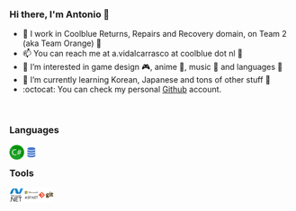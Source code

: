 ### Hi there, I'm Antonio 👋

- :wrench: I work in Coolblue Returns, Repairs and Recovery domain, on Team 2 (aka Team Orange) :jack_o_lantern:
- 📫 You can reach me at a.vidalcarrasco at coolblue dot nl :email:
- 👀 I’m interested in game design :video_game:, anime :japanese_ogre:, music :musical_keyboard: and languages :speech_balloon:
- 🌱 I’m currently learning Korean, Japanese and tons of other stuff :construction:
- :octocat: You can check my personal [Github][github] account.

<br />

### Languages

<img align="left" alt="C#" width="26px" src="https://raw.githubusercontent.com/github/explore/80688e429a7d4ef2fca1e82350fe8e3517d3494d/topics/csharp/csharp.png" />
<img align="left" alt="SQL" width="26px" src="https://raw.githubusercontent.com/github/explore/80688e429a7d4ef2fca1e82350fe8e3517d3494d/topics/sql/sql.png" />

<br />

### Tools
<img align="left" alt="dotnet" width="26px" src="https://raw.githubusercontent.com/devicons/devicon/master/icons/dot-net/dot-net-original-wordmark.svg" />
<img align="left" alt="ASP.NET" width="26px" src="https://raw.githubusercontent.com/github/explore/80688e429a7d4ef2fca1e82350fe8e3517d3494d/topics/aspnet/aspnet.png" />
<img align="left" alt="Git" width="26px" src="https://raw.githubusercontent.com/github/explore/80688e429a7d4ef2fca1e82350fe8e3517d3494d/topics/git/git.png" />

<br/>

[github]: https://github.com/ouro17

<!---
avidalcarrasco/avidalcarrasco is a ✨ special ✨ repository because its `README.md` (this file) appears on your GitHub profile.
You can click the Preview link to take a look at your changes.
--->
